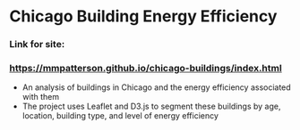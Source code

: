 # Chicago Building Energy Efficiency

### Link for site:
### https://mmpatterson.github.io/chicago-buildings/index.html

* An analysis of buildings in Chicago and the energy efficiency associated with them
* The project uses Leaflet and D3.js to segment these buildings by age, location, building type, and level of energy efficiency
